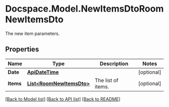 # Docspace.Model.NewItemsDtoRoomNewItemsDto
The new item parameters.

## Properties

Name | Type | Description | Notes
------------ | ------------- | ------------- | -------------
**Date** | [**ApiDateTime**](ApiDateTime.md) |  | [optional] 
**Items** | [**List&lt;RoomNewItemsDto&gt;**](RoomNewItemsDto.md) | The list of items. | [optional] 

[[Back to Model list]](../README.md#documentation-for-models) [[Back to API list]](../README.md#documentation-for-api-endpoints) [[Back to README]](../README.md)

